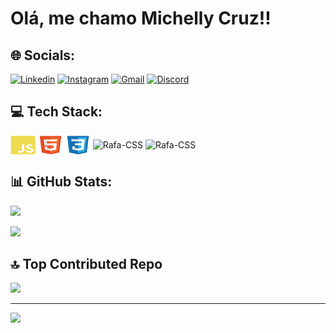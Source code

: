 # Olá, me chamo Michelly Cruz!! 

## 🌐 Socials:
[![Linkedin](https://img.shields.io/badge/LinkedIn-0077B5?style=for-the-badge&logo=linkedin&logoColor=white)](https://www.linkedin.com/in/michelly-cruz-de-souza-996766206/)
[![Instagram](https://img.shields.io/badge/Instagram-E4405F?style=for-the-badge&logo=instagram&logoColor=white)](https://www.instagram.com/michxcrz00/)
[![Gmail](https://img.shields.io/badge/Gmail-D14836?style=for-the-badge&logo=gmail&logoColor=white)](michxcrz@gmail.com)
[![Discord](https://img.shields.io/badge/Discord-7289DA?style=for-the-badge&logo=discord&logoColor=white)](michxcrz)

## 💻 Tech Stack:

<div style="display: inline_block">
  <img align="center" alt="Rafa-Js" height="30" width="40" src="https://raw.githubusercontent.com/devicons/devicon/master/icons/javascript/javascript-plain.svg">
  <img align="center" alt="Rafa-HTML" height="30" width="40" src="https://raw.githubusercontent.com/devicons/devicon/master/icons/html5/html5-original.svg">
  <img align="center" alt="Rafa-CSS" height="30" width="40" src="https://raw.githubusercontent.com/devicons/devicon/master/icons/css3/css3-original.svg">
  <img align="center" alt="Rafa-CSS" height="70" width="80" src="https://cdn.jsdelivr.net/gh/devicons/devicon/icons/mysql/mysql-original-wordmark.svg" />
  <img align="center" alt="Rafa-CSS" height="30" width="50" src="https://cdn.jsdelivr.net/gh/devicons/devicon/icons/typescript/typescript-original.svg" />
</div>
  
## 📊 GitHub Stats:
<!--![](https://github-readme-stats.vercel.app/api?username=michellycruz&theme=tokyonight&hide_border=false&include_all_commits=false&count_private=false)-->
![](https://github-readme-streak-stats.herokuapp.com/?user=michellycruz&theme=tokyonight&hide_border=false)

![](https://github-readme-stats.vercel.app/api/top-langs/?username=michellycruz&theme=tokyonight&hide_border=false&include_all_commits=false&count_private=false&layout=compact)

## 🔝 Top Contributed Repo
![](https://github-contributor-stats.vercel.app/api?username=michellycruz&limit=5&theme=tokyonight&combine_all_yearly_contributions=true)

---
[![](https://visitcount.itsvg.in/api?id=michellycruz&icon=6&color=6)](https://visitcount.itsvg.in)

<!-- HMMM LADRÃOZINHO DE README, eu fiz esse readme nesse site aqui https://gprm.itsvg.in   | DE NADA KKKKK-->
